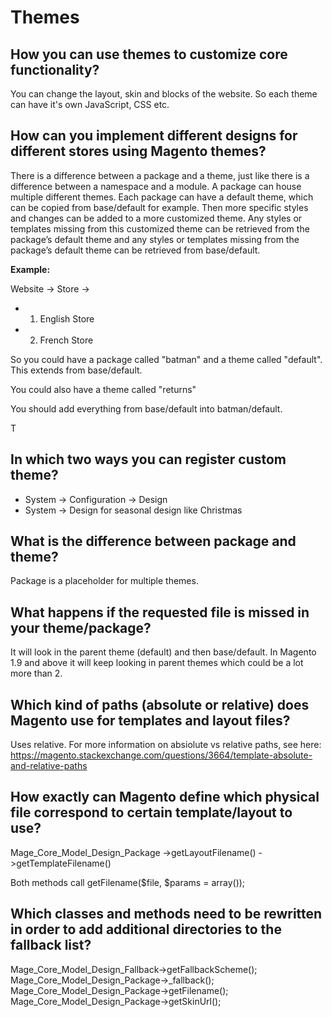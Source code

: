 # Themes

## How you can use themes to customize core functionality?

You can change the layout, skin and blocks of the website. So each theme can have it's own JavaScript, CSS etc.

## How can you implement different designs for different stores using Magento themes?

There is a difference between a package and a theme, just like there is a difference between a namespace and a module. A package can house multiple different themes. Each package can have a default theme, which can be copied from base/default for example. Then more specific styles and changes can be added to a more customized theme. Any styles or templates missing from this customized theme can be retrieved from the package’s default theme and any styles or templates missing from the package’s default theme can be retrieved from base/default.

**Example:**

Website -> Store ->
- 1. English Store
- 2. French Store

So you could have a package called "batman" and a theme called "default".
This extends from base/default.

You could also have a theme called "returns"

You should add everything from base/default into batman/default.

T
## In which two ways you can register custom theme?

- System -> Configuration -> Design
- System -> Design for seasonal design like Christmas


## What is the difference between package and theme?

Package is a placeholder for multiple themes.

## What happens if the requested file is missed in your theme/package?

It will look in the parent theme (default) and then base/default.
In Magento 1.9 and above it will keep looking in parent themes which could be a lot more than 2.

## Which kind of paths (absolute or relative) does Magento use for templates and layout files?

Uses relative.
For more information on absiolute vs relative paths, see here: https://magento.stackexchange.com/questions/3664/template-absolute-and-relative-paths


## How exactly can Magento define which physical file correspond to certain template/layout to use?

Mage_Core_Model_Design_Package
  ->getLayoutFilename()
  ->getTemplateFilename()

Both methods call getFilename($file, $params = array());


## Which classes and methods need to be rewritten in order to add additional directories to the fallback list?

Mage_Core_Model_Design_Fallback->getFallbackScheme();
Mage_Core_Model_Design_Package->_fallback();
Mage_Core_Model_Design_Package->getFilename();
Mage_Core_Model_Design_Package->getSkinUrl();
